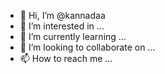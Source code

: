 - 👋 Hi, I’m @kannadaa
- 👀 I’m interested in ...
- 🌱 I’m currently learning ...
- 💞️ I’m looking to collaborate on ...
- 📫 How to reach me ...

<!---
kannadaa/kannadaa is a ✨ special ✨ repository because its `README.md` (this file) appears on your GitHub profile.
You can click the Preview link to take a look at your changes.
--->
